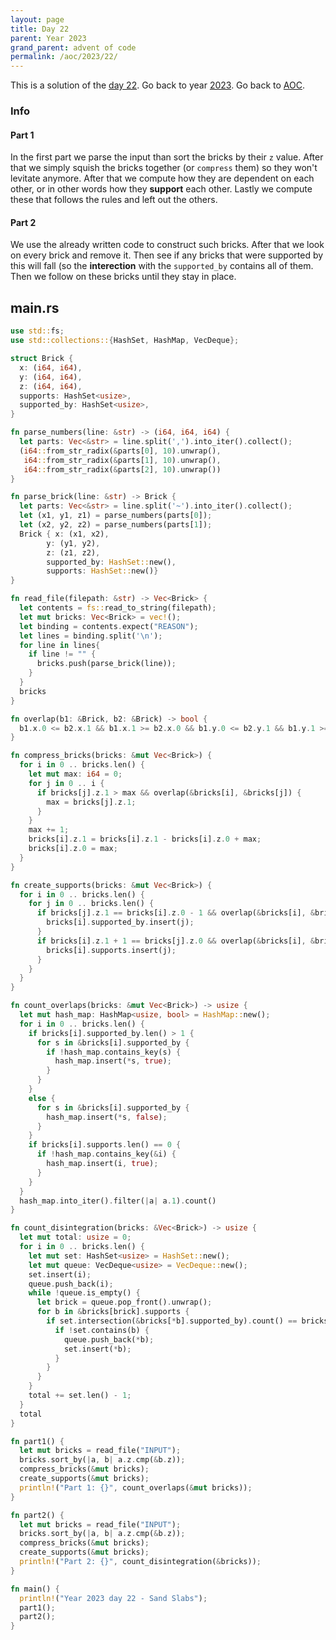 ```yaml
---
layout: page
title: Day 22
parent: Year 2023
grand_parent: advent of code
permalink: /aoc/2023/22/
---
```


This is a solution of the [day 22](https://adventofcode.com/2023/day/22). Go back to year [2023](/aoc/2023). Go back to [AOC](/aoc/).

### Info

#### Part 1

In the first part we parse the input than sort the bricks by their `z` value. After that we simply squish the bricks together (or `compress` them) so they won't  levitate anymore. After that we compute how they are dependent on each other, or in other words how they **support** each other. Lastly we compute these that follows the rules and left out the others.

#### Part 2

We use the already written code to construct such bricks. After that we look on every brick and remove it. Then see if any bricks that were supported by this will fall (so the **interection** with the `supported_by` contains all of them. Then we follow on these bricks until they stay in place.

## main.rs

```rs
use std::fs;
use std::collections::{HashSet, HashMap, VecDeque};

struct Brick {
  x: (i64, i64),
  y: (i64, i64),
  z: (i64, i64),
  supports: HashSet<usize>,
  supported_by: HashSet<usize>,
}

fn parse_numbers(line: &str) -> (i64, i64, i64) {
  let parts: Vec<&str> = line.split(',').into_iter().collect();
  (i64::from_str_radix(&parts[0], 10).unwrap(),
   i64::from_str_radix(&parts[1], 10).unwrap(),
   i64::from_str_radix(&parts[2], 10).unwrap())
}

fn parse_brick(line: &str) -> Brick {
  let parts: Vec<&str> = line.split('~').into_iter().collect();
  let (x1, y1, z1) = parse_numbers(parts[0]);
  let (x2, y2, z2) = parse_numbers(parts[1]);
  Brick { x: (x1, x2),
        y: (y1, y2),
        z: (z1, z2),
        supported_by: HashSet::new(),
        supports: HashSet::new()}
}

fn read_file(filepath: &str) -> Vec<Brick> {
  let contents = fs::read_to_string(filepath);
  let mut bricks: Vec<Brick> = vec!();
  let binding = contents.expect("REASON");
  let lines = binding.split('\n');
  for line in lines{
    if line != "" {
      bricks.push(parse_brick(line));
    }
  }
  bricks
}

fn overlap(b1: &Brick, b2: &Brick) -> bool {
  b1.x.0 <= b2.x.1 && b1.x.1 >= b2.x.0 && b1.y.0 <= b2.y.1 && b1.y.1 >= b2.y.0
}

fn compress_bricks(bricks: &mut Vec<Brick>) {
  for i in 0 .. bricks.len() {
    let mut max: i64 = 0;
    for j in 0 .. i {
      if bricks[j].z.1 > max && overlap(&bricks[i], &bricks[j]) {
        max = bricks[j].z.1;
      }
    }
    max += 1;
    bricks[i].z.1 = bricks[i].z.1 - bricks[i].z.0 + max;
    bricks[i].z.0 = max;
  }
}

fn create_supports(bricks: &mut Vec<Brick>) {
  for i in 0 .. bricks.len() {
    for j in 0 .. bricks.len() {
      if bricks[j].z.1 == bricks[i].z.0 - 1 && overlap(&bricks[i], &bricks[j]) {
        bricks[i].supported_by.insert(j);
      }
      if bricks[i].z.1 + 1 == bricks[j].z.0 && overlap(&bricks[i], &bricks[j]) {
        bricks[i].supports.insert(j);
      }
    }
  }
}

fn count_overlaps(bricks: &mut Vec<Brick>) -> usize {
  let mut hash_map: HashMap<usize, bool> = HashMap::new();
  for i in 0 .. bricks.len() {
    if bricks[i].supported_by.len() > 1 {
      for s in &bricks[i].supported_by {
        if !hash_map.contains_key(s) {
          hash_map.insert(*s, true);
        }
      }
    }
    else {
      for s in &bricks[i].supported_by {
        hash_map.insert(*s, false);
      }
    }
    if bricks[i].supports.len() == 0 {
      if !hash_map.contains_key(&i) {
        hash_map.insert(i, true);
      }
    }
  }
  hash_map.into_iter().filter(|a| a.1).count()
}

fn count_disintegration(bricks: &Vec<Brick>) -> usize {
  let mut total: usize = 0;
  for i in 0 .. bricks.len() {
    let mut set: HashSet<usize> = HashSet::new();
    let mut queue: VecDeque<usize> = VecDeque::new();
    set.insert(i);
    queue.push_back(i);
    while !queue.is_empty() {
      let brick = queue.pop_front().unwrap();
      for b in &bricks[brick].supports {
        if set.intersection(&bricks[*b].supported_by).count() == bricks[*b].supported_by.len() {
          if !set.contains(b) {
            queue.push_back(*b);
            set.insert(*b);
          }
        }
      }
    }
    total += set.len() - 1;
  }
  total
}

fn part1() {
  let mut bricks = read_file("INPUT");
  bricks.sort_by(|a, b| a.z.cmp(&b.z));
  compress_bricks(&mut bricks);
  create_supports(&mut bricks);
  println!("Part 1: {}", count_overlaps(&mut bricks));
}

fn part2() {
  let mut bricks = read_file("INPUT");
  bricks.sort_by(|a, b| a.z.cmp(&b.z));
  compress_bricks(&mut bricks);
  create_supports(&mut bricks);
  println!("Part 2: {}", count_disintegration(&bricks));
}

fn main() {
  println!("Year 2023 day 22 - Sand Slabs");
  part1();
  part2();
}
```

